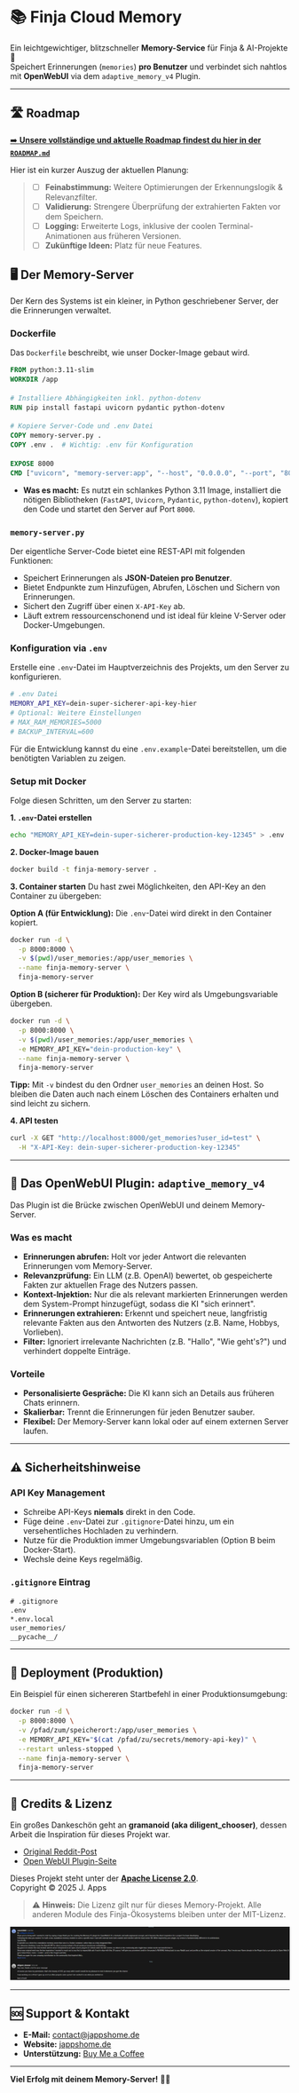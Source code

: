 # 📚 Finja Cloud Memory

Ein leichtgewichtiger, blitzschneller **Memory-Service** für Finja & AI-Projekte 🚀  
Speichert Erinnerungen (`memories`) **pro Benutzer** und verbindet sich nahtlos mit **OpenWebUI** via dem `adaptive_memory_v4` Plugin.

---

## 🛣️ Roadmap

[➡️ **Unsere vollständige und aktuelle Roadmap findest du hier in der `ROADMAP.md`**](./ROADMAP.md)

Hier ist ein kurzer Auszug der aktuellen Planung:

> -   [ ] **Feinabstimmung:** Weitere Optimierungen der Erkennungslogik & Relevanzfilter.
> -   [ ] **Validierung:** Strengere Überprüfung der extrahierten Fakten vor dem Speichern.
> -   [ ] **Logging:** Erweiterte Logs, inklusive der coolen Terminal-Animationen aus früheren Versionen.
> -   [ ] **Zukünftige Ideen:** Platz für neue Features.


## 🖥️ Der Memory-Server

Der Kern des Systems ist ein kleiner, in Python geschriebener Server, der die Erinnerungen verwaltet.

### Dockerfile

Das `Dockerfile` beschreibt, wie unser Docker-Image gebaut wird.

```dockerfile
FROM python:3.11-slim
WORKDIR /app

# Installiere Abhängigkeiten inkl. python-dotenv
RUN pip install fastapi uvicorn pydantic python-dotenv

# Kopiere Server-Code und .env Datei
COPY memory-server.py .
COPY .env .  # Wichtig: .env für Konfiguration

EXPOSE 8000
CMD ["uvicorn", "memory-server:app", "--host", "0.0.0.0", "--port", "8000"]
```

-   **Was es macht:** Es nutzt ein schlankes Python 3.11 Image, installiert die nötigen Bibliotheken (`FastAPI`, `Uvicorn`, `Pydantic`, `python-dotenv`), kopiert den Code und startet den Server auf Port `8000`.

### `memory-server.py`

Der eigentliche Server-Code bietet eine REST-API mit folgenden Funktionen:

-   Speichert Erinnerungen als **JSON-Dateien pro Benutzer**.
-   Bietet Endpunkte zum Hinzufügen, Abrufen, Löschen und Sichern von Erinnerungen.
-   Sichert den Zugriff über einen `X-API-Key` ab.
-   Läuft extrem ressourcenschonend und ist ideal für kleine V-Server oder Docker-Umgebungen.

### Konfiguration via `.env`

Erstelle eine `.env`-Datei im Hauptverzeichnis des Projekts, um den Server zu konfigurieren.

```bash
# .env Datei
MEMORY_API_KEY=dein-super-sicherer-api-key-hier
# Optional: Weitere Einstellungen
# MAX_RAM_MEMORIES=5000
# BACKUP_INTERVAL=600
```
Für die Entwicklung kannst du eine `.env.example`-Datei bereitstellen, um die benötigten Variablen zu zeigen.

### Setup mit Docker

Folge diesen Schritten, um den Server zu starten:

**1. `.env`-Datei erstellen**
```bash
echo "MEMORY_API_KEY=dein-super-sicherer-production-key-12345" > .env
```

**2. Docker-Image bauen**
```bash
docker build -t finja-memory-server .
```

**3. Container starten**
Du hast zwei Möglichkeiten, den API-Key an den Container zu übergeben:

**Option A (für Entwicklung):** Die `.env`-Datei wird direkt in den Container kopiert.
```bash
docker run -d \
  -p 8000:8000 \
  -v $(pwd)/user_memories:/app/user_memories \
  --name finja-memory-server \
  finja-memory-server
```

**Option B (sicherer für Produktion):** Der Key wird als Umgebungsvariable übergeben.
```bash
docker run -d \
  -p 8000:8000 \
  -v $(pwd)/user_memories:/app/user_memories \
  -e MEMORY_API_KEY="dein-production-key" \
  --name finja-memory-server \
  finja-memory-server
```
**Tipp:** Mit `-v` bindest du den Ordner `user_memories` an deinen Host. So bleiben die Daten auch nach einem Löschen des Containers erhalten und sind leicht zu sichern.

**4. API testen**
```bash
curl -X GET "http://localhost:8000/get_memories?user_id=test" \
  -H "X-API-Key: dein-super-sicherer-production-key-12345"
```

---

## 🤖 Das OpenWebUI Plugin: `adaptive_memory_v4`

Das Plugin ist die Brücke zwischen OpenWebUI und deinem Memory-Server.

### Was es macht

-   **Erinnerungen abrufen:** Holt vor jeder Antwort die relevanten Erinnerungen vom Memory-Server.
-   **Relevanzprüfung:** Ein LLM (z.B. OpenAI) bewertet, ob gespeicherte Fakten zur aktuellen Frage des Nutzers passen.
-   **Kontext-Injektion:** Nur die als relevant markierten Erinnerungen werden dem System-Prompt hinzugefügt, sodass die KI "sich erinnert".
-   **Erinnerungen extrahieren:** Erkennt und speichert neue, langfristig relevante Fakten aus den Antworten des Nutzers (z.B. Name, Hobbys, Vorlieben).
-   **Filter:** Ignoriert irrelevante Nachrichten (z.B. "Hallo", "Wie geht's?") und verhindert doppelte Einträge.

### Vorteile

-   **Personalisierte Gespräche:** Die KI kann sich an Details aus früheren Chats erinnern.
-   **Skalierbar:** Trennt die Erinnerungen für jeden Benutzer sauber.
-   **Flexibel:** Der Memory-Server kann lokal oder auf einem externen Server laufen.

---

## ⚠️ Sicherheitshinweise

### API Key Management

-   Schreibe API-Keys **niemals** direkt in den Code.
-   Füge deine `.env`-Datei zur `.gitignore`-Datei hinzu, um ein versehentliches Hochladen zu verhindern.
-   Nutze für die Produktion immer Umgebungsvariablen (Option B beim Docker-Start).
-   Wechsle deine Keys regelmäßig.

### `.gitignore` Eintrag
```gitignore
# .gitignore
.env
*.env.local
user_memories/
__pycache__/
```

---

## 🚀 Deployment (Produktion)

Ein Beispiel für einen sichereren Startbefehl in einer Produktionsumgebung:

```bash
docker run -d \
  -p 8000:8000 \
  -v /pfad/zum/speicherort:/app/user_memories \
  -e MEMORY_API_KEY="$(cat /pfad/zu/secrets/memory-api-key)" \
  --restart unless-stopped \
  --name finja-memory-server \
  finja-memory-server
```

---

## 💖 Credits & Lizenz

Ein großes Dankeschön geht an **gramanoid (aka diligent_chooser)**, dessen Arbeit die Inspiration für dieses Projekt war.

-   [Original Reddit-Post](https://www.reddit.com/r/OpenWebUI/comments/1kd0s49/adaptive_memory_v30_openwebui_plugin/)
-   [Open WebUI Plugin-Seite](https://openwebui.com/f/alexgrama7/adaptive_memory_v2)

Dieses Projekt steht unter der **[Apache License 2.0](./LICENSE)**.  
Copyright © 2025 J. Apps

> ⚠️ **Hinweis:** Die Lizenz gilt nur für dieses Memory-Projekt. Alle anderen Module des Finja-Ökosystems bleiben unter der MIT-Lizenz.

![Berechtigungs-Screenshot](./assets/Screenshot2025-09-12.png)

---

## 🆘 Support & Kontakt

-   **E-Mail:** contact@jappshome.de
-   **Website:** [jappshome.de](https://jappshome.de)
-   **Unterstützung:** [Buy Me a Coffee](https://buymeacoffee.com/J.Apps)

---

**Viel Erfolg mit deinem Memory-Server!** 🚀✨